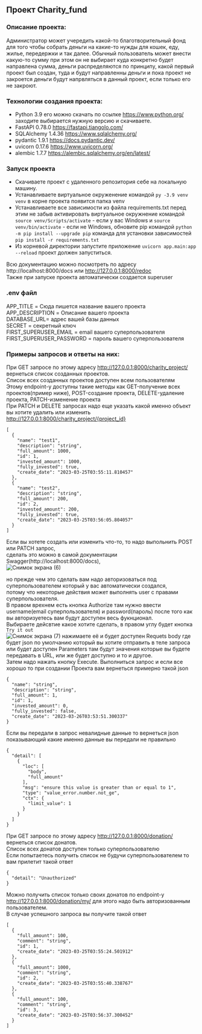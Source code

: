 ## Проект Charity_fund
### Описание проекта:
Администратор может учередить какой-то благотворительный фонд для того чтобы собрать деньги на какие-то нужды для кошек, еду, жилье, передержки и так далее. Обычный пользователь может внести какую-то сумму при этом он не выбирает куда конкретно будет направлена сумма, деньги распределяются по принципу, какой первый проект был создан, туда и будут направленны деньги и пока проект не закроется деньги будут напрвляться в данный проект, если только его не закроют.

### Технологии создания проекта:
- Python 3.9 его можно скачать по ссылке https://www.python.org/ заходите выбирается нужную версию и скачиваете.
- FastAPI 0.78.0 https://fastapi.tiangolo.com/
- SQLAlchemy 1.4.36 https://www.sqlalchemy.org/
- pydantic 1.9.1 https://docs.pydantic.dev/
- uvicorn 0.17.6 https://www.uvicorn.org/
- alembic 1.7.7 https://alembic.sqlalchemy.org/en/latest/

### Запуск проекта
- Скачиваете проект с удаленного репозитория себе на локальную машину.
- Устанавливаете виртуальное окруженение командой `py -3.9 venv venv` в корне проекта появится папка venv
- Устанавливаете все зависимости из файла requirements.txt перед этим не забыв активировать виртуальное окружнение командой `source venv/Scripts/activate` - если у вас Windows и `source venv/bin/activate` - если не Windows, обновите pip командой `python -m pip install --upgrade pip`
команда для установки зависимостей `pip install -r requirements.txt`
- Из корневой директории запустите приложение `uvicorn app.main:app --reload` проект должен запуститься.

Всю документацию можно посмотреть по адресу http://localhost:8000/docs или http://127.0.0.1:8000/redoc <br>
Также при запуске проекта автоматически создается superuser

### .env файл<br>

APP_TITLE = Сюда пишется название вашего проекта<br>
APP_DESCRIPTION = Описание вашего проекта<br>
DATABASE_URL= адрес вашей базы данных<br>
SECRET = секретный ключ <br>
FIRST_SUPERUSER_EMAIL = email вашего суперпользователя<br>
FIRST_SUPERUSER_PASSWORD = пароль вашего суперпользователя<br>

### Примеры запросов и ответы на них:<br>
При GET запросе по этому адресу http://127.0.0.1:8000/charity_project/ вернеться список созданных проектов.<br>
Список всех созданных проектов доступен всем пользователям<br>
Этому endpoint-у доступны такие методы как GET-получение всех проектов(пример ниже), POST-создание проекта, DELETE-удаление проекта, PATCH-изменение проекта<br>
При PATCH и DELETE запросах надо еще указать какой именно объект вы хотите удалить или изменить http://127.0.0.1:8000/charity_project/{project_id} <br>
```
[
  {
    "name": "test1",
    "description": "string",
    "full_amount": 1000,
    "id": 1,
    "invested_amount": 1000,
    "fully_invested": true,
    "create_date": "2023-03-25T03:55:11.810457"
  },
  {
    "name": "test2",
    "description": "string",
    "full_amount": 200,
    "id": 2,
    "invested_amount": 200,
    "fully_invested": true,
    "create_date": "2023-03-25T03:56:05.804057"
  }
]
```
Если вы хотете создать или изменить что-то, то надо выпольнить POST или PATCH запрос,<br>
сделать это можно в самой документации Swagger(http://localhost:8000/docs),<br>
![Снимок экрана (6)](https://user-images.githubusercontent.com/101176519/227754145-dc8a22f8-f2c6-4cde-a618-b75dd83483b7.png)

но прежде чем это сделать вам надо авторизоваться под суперпользователем который у вас автоматически создался,<br>
потому что некоторые действия может выполнять user с правами суперпользователя.<br>
В правом врехнем есть кнопка Authorize там нужно ввести username(email суперпользователя) и password(пароль) после того как вы авторизуетесь вам будут доступен весь фукнционал.<br>
Выбираете дейсвтие какое хотите сделать, в правом углу будет кнопка `Try it out`<br>
![Снимок экрана (7)](https://user-images.githubusercontent.com/101176519/227754256-3595dc7e-9f04-4eff-a32f-d05eb086db2a.png)
нажимаете её и будет доступен Requets body где будет json по умолчанию который вы хотите отправить в теле запроса или будет доступен Parameters там будут значения которые вы будете передавать в URL, или же будет доступно и то и другое.<br>
Затем надо нажать кнопку Execute. Выполниться запрос и если все хорошо то при создании Проекта вам вернеться примерно такой json<br>
```
{
  "name": "string",
  "description": "string",
  "full_amount": 1,
  "id": 1,
  "invested_amount": 0,
  "fully_invested": false,
  "create_date": "2023-03-26T03:53:51.300337"
}
```
Если вы передали в запрос невалидные данные то вернеться json показывающий какие именно данные вы передали не правильно<br>
```
{
  "detail": [
    {
      "loc": [
        "body",
        "full_amount"
      ],
      "msg": "ensure this value is greater than or equal to 1",
      "type": "value_error.number.not_ge",
      "ctx": {
        "limit_value": 1
      }
    }
  ]
}
```

При GET запросе по этому адресу http://127.0.0.1:8000/donation/ вернеться список донатов.<br>
Список всех донатов доступен только суперпользователю<br>
Если попытаетесь получить список не будучи суперпользователем то вам прилетит такой ответ<br>
```
{
  "detail": "Unauthorized"
}
```
Можно получить список только своих донатов по endpoint-у http://127.0.0.1:8000/donation/my/ для этого надо быть авторизованным пользователем.<br>
В случае успешного запроса вы получите такой ответ<br>
```
[
  {
    "full_amount": 100,
    "comment": "string",
    "id": 1,
    "create_date": "2023-03-25T03:55:24.501912"
  },
  {
    "full_amount": 1000,
    "comment": "string",
    "id": 2,
    "create_date": "2023-03-25T03:55:40.338767"
  },
  {
    "full_amount": 100,
    "comment": "string",
    "id": 3,
    "create_date": "2023-03-25T03:56:37.300452"
  }
]
```

